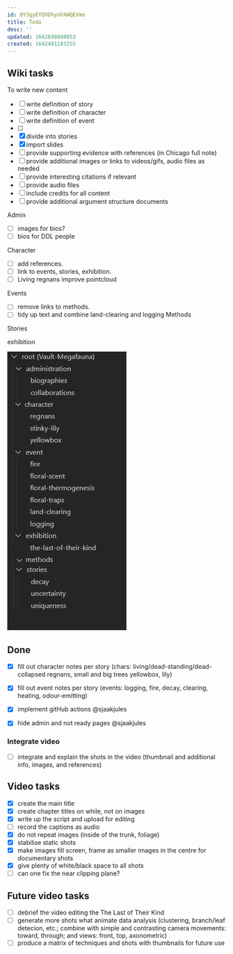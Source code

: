 ```yaml
---
id: 0Y3gyEYQVDhynhXWQEVmo
title: Todo
desc: ''
updated: 1642698008953
created: 1642491183255
---
```

## Wiki tasks

To write new content
- [ ] write definition of story
- [ ] write definition of character
- [ ] write definition of event
- [ ] 
- [x] divide into stories
- [x] import slides
- [ ] provide supporting evidence with references (in Chicago full note) 
- [ ] provide additional images or links to videos/gifs, audio files as needed
- [ ] provide interesting citations if relevant
- [ ] provide audio files
- [ ] include credits for all content
- [ ] provide additional argument structure documents

Admin
- [ ] images for bios?
- [ ] bios for DDL people

Character
- [ ] add references.
- [ ] link to events, stories, exhibition.
- [ ] Living regnans improve pointcloud

Events
- [ ] remove links to methods. 
- [ ] tidy up text and combine land-clearing and logging
Methods

Stories

exhibition


![](assets/images/2022-01-21-14-11-31.png)

## Done

- [x] fill out character notes per story (chars: living/dead-standing/dead-collapsed regnans, small and big trees yellowbox, lily)
- [x] fill out event notes per story (events: logging, fire, decay, clearing, heating, odour-emitting)

- [x] implement gitHub actions @sjaakjules
- [x] hide admin and not ready pages @sjaakjules
 
### Integrate video

- [ ] integrate and explain the shots in the video (thumbnail and additional info, images, and references)

## Video tasks

- [x] create the main title
- [x] create chapter titles on while, not on images
- [x] write up the script and upload for editing
- [ ] record the captions as audio
- [x] do not repeat images (inside of the trunk, foliage)
- [x] stabilise static shots
- [x] make images fill screen, frame as smaller images in the centre for documentary shots
- [x] give plenty of white/black space to all shots
- [ ] can one fix the near clipping plane?

## Future video tasks

- [ ] debrief the video editing the The Last of Their Kind
- [ ] generate more shots what animate data analysis (clustering, branch/leaf detecion, etc.; combine with simple and contrasting camera movements: toward, through; and views: front, top, axonometric)
- [ ] produce a matrix of techniques and shots with thumbnails for future use
